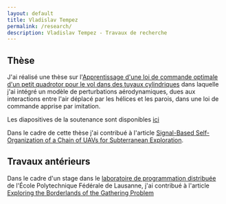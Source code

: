 ```yaml
---
layout: default
title: Vladislav Tempez
permalink: /research/
description: Vladislav Tempez - Travaux de recherche
---
```

## Thèse
J'ai réalisé une thèse sur l'[Apprentissage d'une loi de commande optimale d'un petit quadrotor pour le vol dans des tuyaux cylindriques](https://hal.in2p3.fr/LORIA-AIS/tel-03765560v1) dans laquelle j'ai intégré un modèle de perturbations aérodynamiques, dues aux interactions entre l'air déplacé par les hélices et les parois, dans une loi de commande apprise par imitation.

Les diapositives de la soutenance sont disponibles [ici](/docs/slides_these.pdf)

Dans le cadre de cette thèse j'ai contribué à l'article [Signal-Based Self-Organization of a Chain of UAVs for Subterranean Exploration](https://www.frontiersin.org/articles/10.3389/frobt.2021.614206/full).

## Travaux antérieurs
Dans le cadre d'un stage dans le [laboratoire de programmation distribuée](http://lpd.epfl.ch/site/) de l'École Polytechnique Fédérale de Lausanne, j'ai contribué à l'article [Exploring the Borderlands of the Gathering Problem](https://infoscience.epfl.ch/record/272566)
